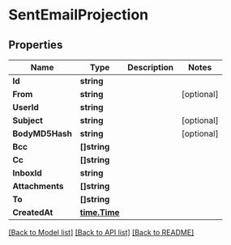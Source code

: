 # SentEmailProjection

## Properties

Name | Type | Description | Notes
------------ | ------------- | ------------- | -------------
**Id** | **string** |  | 
**From** | **string** |  | [optional] 
**UserId** | **string** |  | 
**Subject** | **string** |  | [optional] 
**BodyMD5Hash** | **string** |  | [optional] 
**Bcc** | **[]string** |  | 
**Cc** | **[]string** |  | 
**InboxId** | **string** |  | 
**Attachments** | **[]string** |  | 
**To** | **[]string** |  | 
**CreatedAt** | [**time.Time**](time.Time) |  | 

[[Back to Model list]](../README#documentation-for-models) [[Back to API list]](../README#documentation-for-api-endpoints) [[Back to README]](../README)



